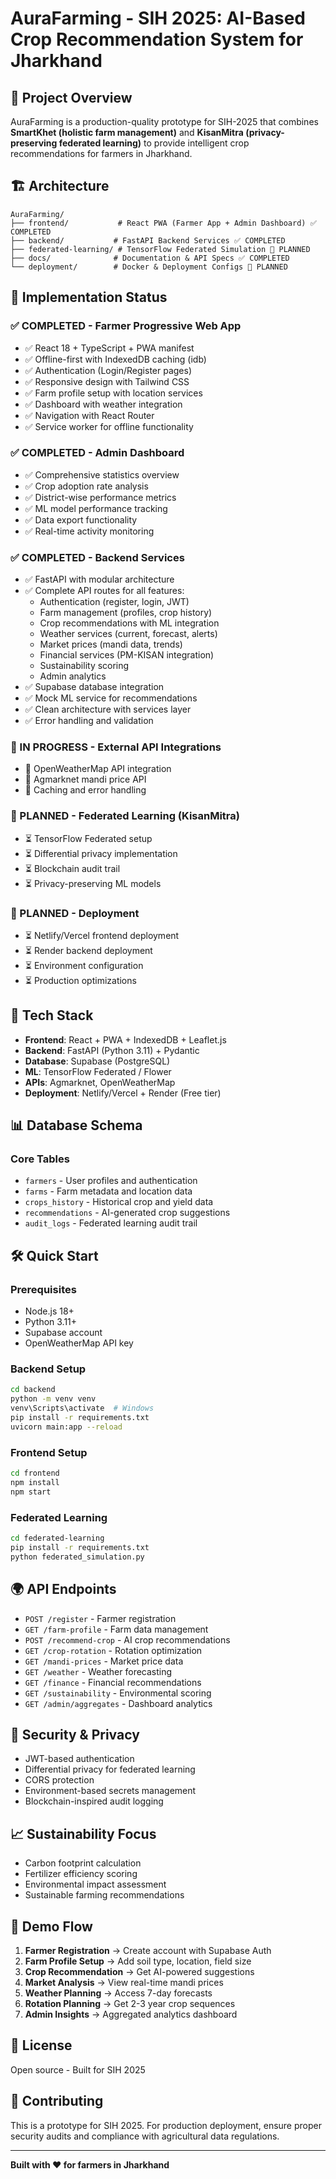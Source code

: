 # AuraFarming - SIH 2025: AI-Based Crop Recommendation System for Jharkhand

## 🌾 Project Overview

AuraFarming is a production-quality prototype for SIH-2025 that combines **SmartKhet (holistic farm management)** and **KisanMitra (privacy-preserving federated learning)** to provide intelligent crop recommendations for farmers in Jharkhand.

## 🏗️ Architecture

```
AuraFarming/
├── frontend/           # React PWA (Farmer App + Admin Dashboard) ✅ COMPLETED
├── backend/           # FastAPI Backend Services ✅ COMPLETED
├── federated-learning/ # TensorFlow Federated Simulation 🚧 PLANNED
├── docs/              # Documentation & API Specs ✅ COMPLETED
└── deployment/        # Docker & Deployment Configs 🚧 PLANNED
```

## 🔹 Implementation Status

### ✅ COMPLETED - Farmer Progressive Web App
- ✅ React 18 + TypeScript + PWA manifest
- ✅ Offline-first with IndexedDB caching (idb)
- ✅ Authentication (Login/Register pages)
- ✅ Responsive design with Tailwind CSS
- ✅ Farm profile setup with location services
- ✅ Dashboard with weather integration
- ✅ Navigation with React Router
- ✅ Service worker for offline functionality

### ✅ COMPLETED - Admin Dashboard
- ✅ Comprehensive statistics overview
- ✅ Crop adoption rate analysis
- ✅ District-wise performance metrics
- ✅ ML model performance tracking
- ✅ Data export functionality
- ✅ Real-time activity monitoring

### ✅ COMPLETED - Backend Services
- ✅ FastAPI with modular architecture
- ✅ Complete API routes for all features:
  - Authentication (register, login, JWT)
  - Farm management (profiles, crop history)
  - Crop recommendations with ML integration
  - Weather services (current, forecast, alerts)
  - Market prices (mandi data, trends)
  - Financial services (PM-KISAN integration)
  - Sustainability scoring
  - Admin analytics
- ✅ Supabase database integration
- ✅ Mock ML service for recommendations
- ✅ Clean architecture with services layer
- ✅ Error handling and validation

### 🚧 IN PROGRESS - External API Integrations
- 🔄 OpenWeatherMap API integration
- 🔄 Agmarknet mandi price API
- 🔄 Caching and error handling

### 🚧 PLANNED - Federated Learning (KisanMitra)
- ⏳ TensorFlow Federated setup
- ⏳ Differential privacy implementation
- ⏳ Blockchain audit trail
- ⏳ Privacy-preserving ML models

### 🚧 PLANNED - Deployment
- ⏳ Netlify/Vercel frontend deployment
- ⏳ Render backend deployment
- ⏳ Environment configuration
- ⏳ Production optimizations

## 🚀 Tech Stack

- **Frontend**: React + PWA + IndexedDB + Leaflet.js
- **Backend**: FastAPI (Python 3.11) + Pydantic
- **Database**: Supabase (PostgreSQL)
- **ML**: TensorFlow Federated / Flower
- **APIs**: Agmarknet, OpenWeatherMap
- **Deployment**: Netlify/Vercel + Render (Free tier)

## 📊 Database Schema

### Core Tables
- `farmers` - User profiles and authentication
- `farms` - Farm metadata and location data
- `crops_history` - Historical crop and yield data
- `recommendations` - AI-generated crop suggestions
- `audit_logs` - Federated learning audit trail

## 🛠️ Quick Start

### Prerequisites
- Node.js 18+
- Python 3.11+
- Supabase account
- OpenWeatherMap API key

### Backend Setup
```bash
cd backend
python -m venv venv
venv\Scripts\activate  # Windows
pip install -r requirements.txt
uvicorn main:app --reload
```

### Frontend Setup
```bash
cd frontend
npm install
npm start
```

### Federated Learning
```bash
cd federated-learning
pip install -r requirements.txt
python federated_simulation.py
```

## 🌍 API Endpoints

- `POST /register` - Farmer registration
- `GET /farm-profile` - Farm data management
- `POST /recommend-crop` - AI crop recommendations
- `GET /crop-rotation` - Rotation optimization
- `GET /mandi-prices` - Market price data
- `GET /weather` - Weather forecasting
- `GET /finance` - Financial recommendations
- `GET /sustainability` - Environmental scoring
- `GET /admin/aggregates` - Dashboard analytics

## 🔐 Security & Privacy

- JWT-based authentication
- Differential privacy for federated learning
- CORS protection
- Environment-based secrets management
- Blockchain-inspired audit logging

## 📈 Sustainability Focus

- Carbon footprint calculation
- Fertilizer efficiency scoring
- Environmental impact assessment
- Sustainable farming recommendations

## 🎯 Demo Flow

1. **Farmer Registration** → Create account with Supabase Auth
2. **Farm Profile Setup** → Add soil type, location, field size
3. **Crop Recommendation** → Get AI-powered suggestions
4. **Market Analysis** → View real-time mandi prices
5. **Weather Planning** → Access 7-day forecasts
6. **Rotation Planning** → Get 2-3 year crop sequences
7. **Admin Insights** → Aggregated analytics dashboard

## 📝 License

Open source - Built for SIH 2025

## 🤝 Contributing

This is a prototype for SIH 2025. For production deployment, ensure proper security audits and compliance with agricultural data regulations.

---

**Built with ❤️ for farmers in Jharkhand**